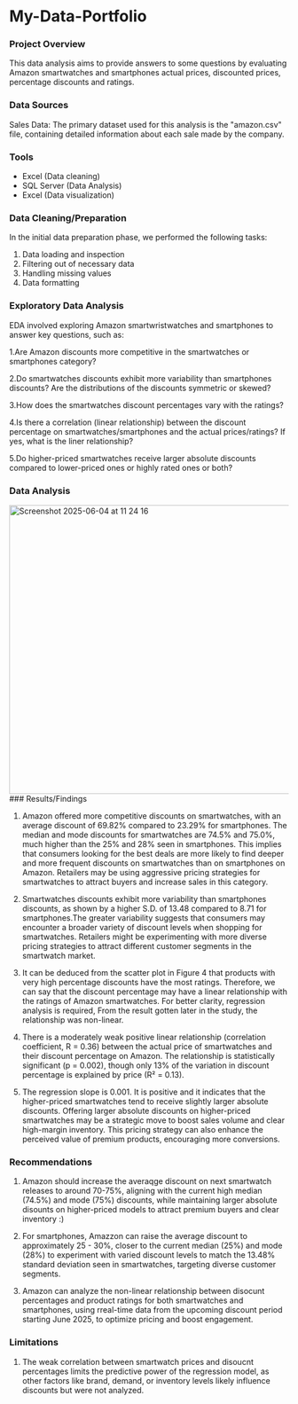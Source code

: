 # My-Data-Portfolio

### Project Overview

This data analysis aims to provide answers to some questions by evaluating Amazon smartwatches and smartphones actual prices, discounted prices, percentage discounts and ratings.


### Data Sources

Sales Data: The primary dataset used for this analysis is the "amazon.csv" file, containing detailed information about each sale made by the company.

### Tools

- Excel (Data cleaning)
- SQL Server (Data Analysis)
- Excel (Data visualization)

### Data Cleaning/Preparation

In the initial data preparation phase, we performed the following tasks:
1. Data loading and inspection
2. Filtering out of necessary data
3. Handling missing values
4. Data formatting

### Exploratory Data Analysis

EDA involved exploring Amazon smartwristwatches and smartphones to answer key questions, such as:

1.Are Amazon discounts more competitive in the smartwatches or smartphones category?

2.Do smartwatches discounts exhibit more variability than smartphones discounts? Are the distributions of the discounts symmetric or skewed?

3.How does the smartwatches discount percentages vary with the ratings?

4.Is there a correlation (linear relationship) between the discount percentage on smartwatches/smartphones and the actual prices/ratings? If yes, what is the liner relationship?

5.Do higher-priced smartwatches receive larger absolute discounts compared to lower-priced ones or highly rated ones or both?


### Data Analysis

<img width="521" alt="Screenshot 2025-06-04 at 11 24 16" src="https://github.com/user-attachments/assets/8ef7d3ed-ad16-48a6-bf11-2c6969e14068" />
### Results/Findings

1. Amazon offered more competitive discounts on smartwatches, with an average discount of 69.82% compared to 23.29% for smartphones. The median and mode discounts for smartwatches are 74.5% and 75.0%, much higher than the 25% and 28% seen in smartphones. This implies that consumers looking for the best deals are more likely to find deeper and more frequent discounts on smartwatches than on smartphones on Amazon. Retailers may be using aggressive pricing strategies for smartwatches to attract buyers and increase sales in this category.

2. Smartwatches discounts exhibit more variability than smartphones discounts, as shown by a higher 
S.D. of 13.48 compared to 8.71 for smartphones.The greater variability suggests that consumers may encounter a broader variety of discount levels when shopping for smartwatches. Retailers might be experimenting with more diverse pricing strategies to attract different customer segments in the smartwatch market.

3. It can be deduced from the scatter plot in Figure 4 that products with very high percentage discounts have the most ratings. Therefore, we can say that the discount percentage may have a linear relationship with the ratings of Amazon smartwatches. For better clarity, regression analysis is required, From the result gotten later in the study, the relationship was non-linear.

4. There is a moderately weak positive linear relationship (correlation coefficient, R = 0.36) between the actual price of smartwatches and their discount percentage on Amazon. The relationship is statistically significant (p = 0.002), though only 13% of the variation in discount percentage is explained by price (R² = 0.13). 

5. The regression slope is 0.001. It is positive and it indicates that the higher-priced smartwatches tend to receive slightly larger absolute discounts. Offering larger absolute discounts on higher-priced smartwatches may be a strategic move to boost sales volume and clear high-margin inventory. This pricing strategy can also enhance the perceived value of premium products, encouraging more conversions.


### Recommendations

1. Amazon should increase the averaqge discount on next smartwatch releases to around 70-75%, aligning with the current high median (74.5%) and mode (75%) discounts, while maintaining larger absolute disounts on higher-priced models to attract premium buyers and clear inventory :)

2. For smartphones, Amazzon can raise the average discount to approximately 25 - 30%, closer  to the current median (25%) and mode (28%) to experiment with varied discount levels to match the 13.48% standard deviation seen in smartwatches, targeting diverse customer segments.

3. Amazon can analyze the non-linear relationship between disocunt percentages and product ratings for both smartwatches and smartphones, using rreal-time data from the upcoming discount period starting June 2025, to optimize pricing and boost engagement.

### Limitations

1. The weak correlation between smartwatch prices and disoucnt percentages limits the predictive power of the regression model, as other factors like brand, demand, or inventory levels likely influence discounts but were not analyzed.


